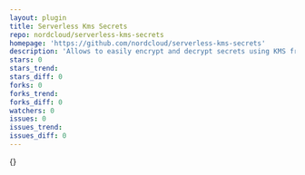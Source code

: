 ```yaml
---
layout: plugin
title: Serverless Kms Secrets
repo: nordcloud/serverless-kms-secrets
homepage: 'https://github.com/nordcloud/serverless-kms-secrets'
description: 'Allows to easily encrypt and decrypt secrets using KMS from the serverless CLI'
stars: 0
stars_trend: 
stars_diff: 0
forks: 0
forks_trend: 
forks_diff: 0
watchers: 0
issues: 0
issues_trend: 
issues_diff: 0
---
```



{}

